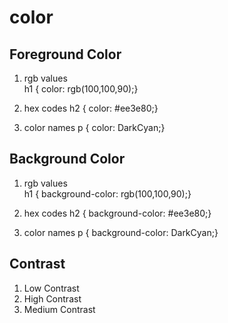 # color
## Foreground Color
1. rgb values  
h1 {
color: rgb(100,100,90);}

2. hex codes
h2 {
color: #ee3e80;}
3. color names
 p {
color: DarkCyan;}

## Background Color
1. rgb values  
h1 {
background-color: rgb(100,100,90);}

2. hex codes
h2 {
background-color: #ee3e80;}
3. color names
 p {
background-color: DarkCyan;}

## Contrast
1. Low Contrast
2. High Contrast
3. Medium Contrast




